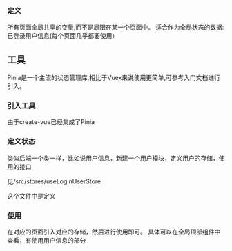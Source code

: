 ### 定义
所有页面全局共享的变量,而不是局限在某一个页面中。
适合作为全局状态的数据:已登录用户信息(每个页面几乎都要使用）

## 工具
Pinia是一个主流的状态管理库,相比于Vuex来说使用更简单,可参考入门文档进行引入。

### 引入工具

由于create-vue已经集成了Pinia

### 定义状态

类似后端一个类一样，比如说用户信息，新建一个用户模块，定义用户的存储，使用的接口

见/src/stores/useLoginUserStore

这个文件中是定义

### 使用
在对应的页面引入对应的存储，然后进行使用即可。
具体可以在全局顶部组件中查看，有使用用户信息的部分
